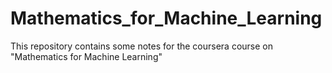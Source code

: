 # Mathematics_for_Machine_Learning
This repository contains some notes for the coursera course on "Mathematics for Machine Learning"
